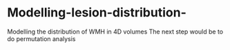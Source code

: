 # Modelling-lesion-distribution-
Modelling the distribution of WMH in 4D volumes
The next step would be to do permutation analysis
